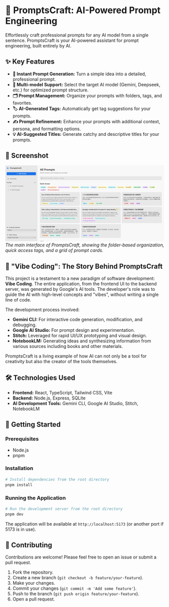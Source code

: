 # 🤖 PromptsCraft: AI-Powered Prompt Engineering

Effortlessly craft professional prompts for any AI model from a single sentence. PromptsCraft is your AI-powered assistant for prompt engineering, built entirely by AI.

## ✨ Key Features

-   **🚀 Instant Prompt Generation:** Turn a simple idea into a detailed, professional prompt.
-   **🔄 Multi-model Support:** Select the target AI model (Gemini, Deepseek, etc.) for optimized prompt structure.
-   **🗂️ Prompt Management:** Organize your prompts with folders, tags, and favorites.
-   **🏷️ AI-Generated Tags:** Automatically get tag suggestions for your prompts.
-   **✍️ Prompt Refinement:** Enhance your prompts with additional context, persona, and formatting options.
-   **💡 AI-Suggested Titles:** Generate catchy and descriptive titles for your prompts.

## 📸 Screenshot

![PromptsCraft Screenshot](screen_shot.png)
*The main interface of PromptsCraft, showing the folder-based organization, quick access tags, and a grid of prompt cards.*

## 🧠 "Vibe Coding": The Story Behind PromptsCraft

This project is a testament to a new paradigm of software development: **Vibe Coding**. The entire application, from the frontend UI to the backend server, was generated by Google's AI tools. The developer's role was to guide the AI with high-level concepts and "vibes", without writing a single line of code.

The development process involved:

-   **Gemini CLI:** For interactive code generation, modification, and debugging.
-   **Google AI Studio:** For prompt design and experimentation.
-   **Stitch:** Leveraged for rapid UI/UX prototyping and visual design.
-   **NotebookLM:** Generating ideas and synthesizing information from various sources including books and other materials.

PromptsCraft is a living example of how AI can not only be a tool for creativity but also the creator of the tools themselves.

## 🛠️ Technologies Used

-   **Frontend:** React, TypeScript, Tailwind CSS, Vite
-   **Backend:** Node.js, Express, SQLite
-   **AI Development Tools:** Gemini CLI, Google AI Studio, Stitch, NotebookLM

## 🚀 Getting Started

### Prerequisites

-   Node.js
-   pnpm

### Installation

```bash
# Install dependencies from the root directory
pnpm install
```

### Running the Application

```bash
# Run the development server from the root directory
pnpm dev
```

The application will be available at `http://localhost:5173` (or another port if 5173 is in use).

## 🙌 Contributing

Contributions are welcome! Please feel free to open an issue or submit a pull request.

1.  Fork the repository.
2.  Create a new branch (`git checkout -b feature/your-feature`).
3.  Make your changes.
4.  Commit your changes (`git commit -m 'Add some feature'`).
5.  Push to the branch (`git push origin feature/your-feature`).
6.  Open a pull request.